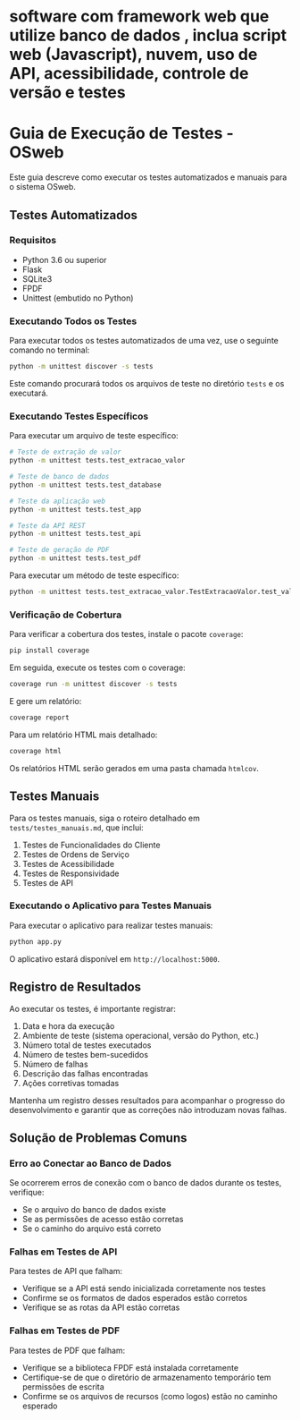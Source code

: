 # software com framework web que utilize banco de dados , inclua script web (Javascript), nuvem, uso de API, acessibilidade, controle de versão e testes

# Guia de Execução de Testes - OSweb

Este guia descreve como executar os testes automatizados e manuais para o sistema OSweb.

## Testes Automatizados

### Requisitos

- Python 3.6 ou superior
- Flask
- SQLite3
- FPDF
- Unittest (embutido no Python)

### Executando Todos os Testes

Para executar todos os testes automatizados de uma vez, use o seguinte comando no terminal:

```bash
python -m unittest discover -s tests
```

Este comando procurará todos os arquivos de teste no diretório `tests` e os executará.

### Executando Testes Específicos

Para executar um arquivo de teste específico:

```bash
# Teste de extração de valor
python -m unittest tests.test_extracao_valor

# Teste de banco de dados
python -m unittest tests.test_database

# Teste da aplicação web
python -m unittest tests.test_app

# Teste da API REST
python -m unittest tests.test_api

# Teste de geração de PDF
python -m unittest tests.test_pdf
```

Para executar um método de teste específico:

```bash
python -m unittest tests.test_extracao_valor.TestExtracaoValor.test_valor_com_r_cifrão
```

### Verificação de Cobertura

Para verificar a cobertura dos testes, instale o pacote `coverage`:

```bash
pip install coverage
```

Em seguida, execute os testes com o coverage:

```bash
coverage run -m unittest discover -s tests
```

E gere um relatório:

```bash
coverage report
```

Para um relatório HTML mais detalhado:

```bash
coverage html
```

Os relatórios HTML serão gerados em uma pasta chamada `htmlcov`.

## Testes Manuais

Para os testes manuais, siga o roteiro detalhado em `tests/testes_manuais.md`, que inclui:

1. Testes de Funcionalidades do Cliente
2. Testes de Ordens de Serviço
3. Testes de Acessibilidade
4. Testes de Responsividade
5. Testes de API

### Executando o Aplicativo para Testes Manuais

Para executar o aplicativo para realizar testes manuais:

```bash
python app.py
```

O aplicativo estará disponível em `http://localhost:5000`.

## Registro de Resultados

Ao executar os testes, é importante registrar:

1. Data e hora da execução
2. Ambiente de teste (sistema operacional, versão do Python, etc.)
3. Número total de testes executados
4. Número de testes bem-sucedidos
5. Número de falhas
6. Descrição das falhas encontradas
7. Ações corretivas tomadas

Mantenha um registro desses resultados para acompanhar o progresso do desenvolvimento e garantir que as correções não introduzam novas falhas.

## Solução de Problemas Comuns

### Erro ao Conectar ao Banco de Dados

Se ocorrerem erros de conexão com o banco de dados durante os testes, verifique:
- Se o arquivo do banco de dados existe
- Se as permissões de acesso estão corretas
- Se o caminho do arquivo está correto

### Falhas em Testes de API

Para testes de API que falham:
- Verifique se a API está sendo inicializada corretamente nos testes
- Confirme se os formatos de dados esperados estão corretos
- Verifique se as rotas da API estão corretas

### Falhas em Testes de PDF

Para testes de PDF que falham:
- Verifique se a biblioteca FPDF está instalada corretamente
- Certifique-se de que o diretório de armazenamento temporário tem permissões de escrita
- Confirme se os arquivos de recursos (como logos) estão no caminho esperado
